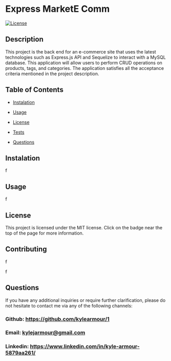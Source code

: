 # Express MarketE Comm

    

  
  [![License](https://img.shields.io/badge/License-MIT-yellow.svg)](https://opensource.org/licenses/MIT)
  
  

  ## Description

  This project is the back end for an e-commerce site that uses the latest technologies such as Express.js API and Sequelize to interact with a MySQL database. This application will allow users to perform CRUD operations on products, tags, and categories. The application satisfies all the acceptance criteria mentioned in the project description.

  ## Table of Contents

  - [Instalation](#instalation)
  
  - [Usage](#usage)

  - [License](#license)

  - [Tests](#tests)

  - [Questions](#questions)

  ## Instalation

  f


  ## Usage


  f
  

  ## License 


  This project is licensed under the MIT license. Click on the badge near the top of the page for more information.
  



  ## Contributing 

  f

  

  f



  ## Questions
  If you have any additional inquiries or require further clarification, please do not hesitate to contact me via any of the following channels:

  
  ### Github: https://github.com/kylearmour/1
  ### Email:  [kylejarmour@gmail.com](mailto:kylejarmour@gmail.com)
  ### Linkedin: https://www.linkedin.com/in/kyle-armour-5879aa261/

